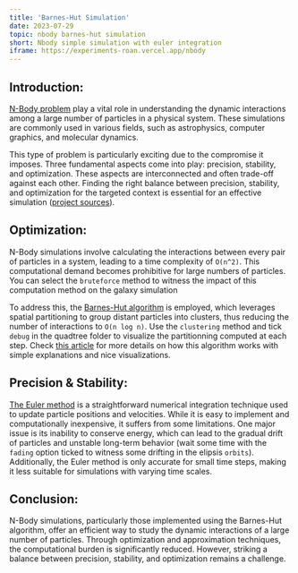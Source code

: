 ```yaml
---
title: 'Barnes-Hut Simulation'
date: 2023-07-29
topic: nbody barnes-hut simulation
short: Nbody simple simulation with euler integration
iframe: https://experiments-roan.vercel.app/nbody
---
```


## Introduction:

[N-Body problem](https://en.wikipedia.org/wiki/N-body_problem) play a vital role in understanding the dynamic interactions among a large number of particles in a physical system. These simulations are commonly used in various fields, such as astrophysics, computer graphics, and molecular dynamics.

This type of problem is particularly exciting due to the compromise it imposes. Three fundamental aspects come into play: precision, stability, and optimization. These aspects are interconnected and often trade-off against each other. Finding the right balance between precision, stability, and optimization for the targeted context is essential for an effective simulation ([project sources](https://github.com/mlhoutel/experiments/blob/main/src/routes/nbody/index.js)).

## Optimization:

N-Body simulations involve calculating the interactions between every pair of particles in a system, leading to a time complexity of `O(n^2)`. This computational demand becomes prohibitive for large numbers of particles. You can select the `bruteforce` method to witness the impact of this computation method on the galaxy simulation

To address this, the [Barnes-Hut algorithm](https://en.wikipedia.org/wiki/Barnes%E2%80%93Hut_simulation) is employed, which leverages spatial partitioning to group distant particles into clusters, thus reducing the number of interactions to `O(n log n)`. Use the `clustering` method and tick `debug` in the quadtree folder to visualize the partitionning computed at each step. Check [this article](https://jheer.github.io/barnes-hut/) for more details on how this algorithm works with simple explanations and nice visualizations.

## Precision & Stability:

[The Euler method](https://en.wikipedia.org/wiki/Euler_method) is a straightforward numerical integration technique used to update particle positions and velocities. While it is easy to implement and computationally inexpensive, it suffers from some limitations. One major issue is its inability to conserve energy, which can lead to the gradual drift of particles and unstable long-term behavior (wait some time with the `fading` option ticked to witness some drifting in the elipsis `orbits`). Additionally, the Euler method is only accurate for small time steps, making it less suitable for simulations with varying time scales.

## Conclusion:

N-Body simulations, particularly those implemented using the Barnes-Hut algorithm, offer an efficient way to study the dynamic interactions of a large number of particles. Through optimization and approximation techniques, the computational burden is significantly reduced. However, striking a balance between precision, stability, and optimization remains a challenge.

<div style="height: 30px; width: 100%" />
